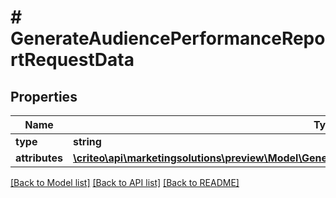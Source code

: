 # # GenerateAudiencePerformanceReportRequestData

## Properties

Name | Type | Description | Notes
------------ | ------------- | ------------- | -------------
**type** | **string** |  |
**attributes** | [**\criteo\api\marketingsolutions\preview\Model\GenerateAudiencePerformanceReportRequestAttributes**](GenerateAudiencePerformanceReportRequestAttributes.md) |  |

[[Back to Model list]](../../README.md#models) [[Back to API list]](../../README.md#endpoints) [[Back to README]](../../README.md)
